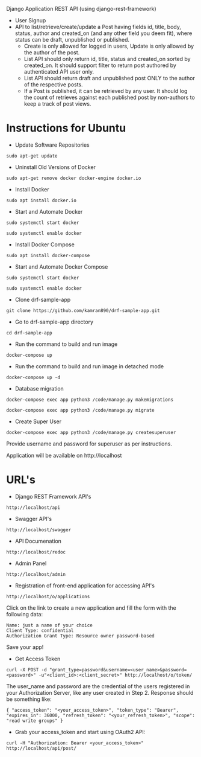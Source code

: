 Django Application REST API (using django-rest-framework)

* User Signup
* API to list/retrieve/create/update a Post having fields id, title, body, status, author and created_on (and any other field you deem fit), where status can be draft, unpublished or published.
	* Create is only allowed for logged in users, Update is only allowed by the author of the post.
	* List API should only return id, title, status and created_on sorted by created_on. It should support filter to return post authored by authenticated API user only.
	* List API should return draft and unpublished post ONLY to the author of the respective posts.
	* If a Post is published, it can be retrieved by any user. It should log the count of retrieves against each published post by non-authors to keep a track of post views.

# Instructions for Ubuntu

* Update Software Repositories

`sudo apt-get update`

* Uninstall Old Versions of Docker

`sudo apt-get remove docker docker-engine docker.io`

* Install Docker

`sudo apt install docker.io`

* Start and Automate Docker

`sudo systemctl start docker`

`sudo systemctl enable docker`

* Install Docker Compose

`sudo apt install docker-compose`

* Start and Automate Docker Compose

`sudo systemctl start docker`

`sudo systemctl enable docker`

* Clone drf-sample-app

`git clone https://github.com/kamran890/drf-sample-app.git`

* Go to drf-sample-app directory

`cd drf-sample-app`

* Run the command to build and run image

`docker-compose up`

* Run the command to build and run image in detached mode

`docker-compose up -d`

* Database migration

`docker-compose exec app python3 /code/manage.py makemigrations`

`docker-compose exec app python3 /code/manage.py migrate`

* Create Super User

`docker-compose exec app python3 /code/manage.py createsuperuser`

Provide username and password for superuser as per instructions. 

Application will be available on http://localhost

# URL's

* Django REST Framework API's

`http://localhost/api`

* Swagger API's

`http://localhost/swagger`


* API Documenation

`http://localhost/redoc`

* Admin Panel

`http://localhost/admin`

* Registration of front-end application for accessing API's

`http://localhost/o/applications`

Click on the link to create a new application and fill the form with the following data:

    Name: just a name of your choice
    Client Type: confidential
    Authorization Grant Type: Resource owner password-based

Save your app! 

* Get Access Token

`curl -X POST -d "grant_type=password&username=<user_name>&password=<password>" -u"<client_id>:<client_secret>" http://localhost/o/token/`

The user_name and password are the credential of the users registered in your Authorization Server, like any user created in Step 2. Response should be something like:

`{
    "access_token": "<your_access_token>",
    "token_type": "Bearer",
    "expires_in": 36000,
    "refresh_token": "<your_refresh_token>",
    "scope": "read write groups"
}`


* Grab your access_token and start using OAuth2 API:

`curl -H "Authorization: Bearer <your_access_token>" http://localhost/api/post/`


